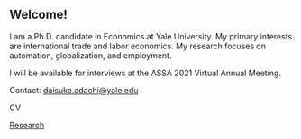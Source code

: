 ## Welcome!

I am a Ph.D. candidate in Economics at Yale University. My primary interests are international trade and labor economics. My research focuses on automation, globalization, and employment.

I will be available for interviews at the ASSA 2021 Virtual Annual Meeting.

Contact: [daisuke.adachi@yale.edu](mailto:daisuke.adachi@yale.edu)

CV

[Research](./research.html)